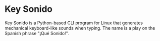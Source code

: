 # Key Sonido

Key Sonido is a Python-based CLI program for Linux that generates mechanical keyboard-like sounds when typing. The name is a play on the Spanish phrase "¡Qué Sonido!".
